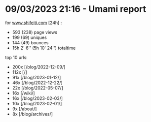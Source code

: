 # 09/03/2023 21:16 - Umami report
for www.shifeiti.com [24h] :

 - 593 (238) page views
 - 199 (69) uniques
 - 144 (49) bounces
 - 15h 2' 6'' (5h 10' 24'') totaltime


top 10 urls:
 - 200x [/blog/2022-12-09/]
 - 112x [/]
 - 91x [/blog/2023-01-12/]
 - 46x [/blog/2022-12-22/]
 - 22x [/blog/2022-05-07/]
 - 16x [/wiki/]
 - 16x [/blog/2023-02-03/]
 - 10x [/blog/2023-02-01/]
 - 9x [/about/]
 - 8x [/blog/archives/]



